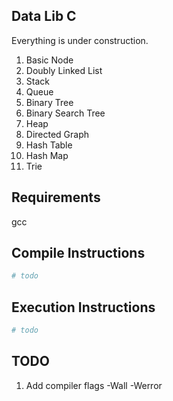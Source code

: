 ## Data Lib C

Everything is under construction.

01. Basic Node
02. Doubly Linked List
03. Stack
04. Queue
05. Binary Tree
06. Binary Search Tree
07. Heap
08. Directed Graph
09. Hash Table
10. Hash Map
11. Trie

## Requirements
gcc

## Compile Instructions
``` sh
# todo
```

## Execution Instructions
``` sh
# todo
```

## TODO
1. Add compiler flags -Wall -Werror
